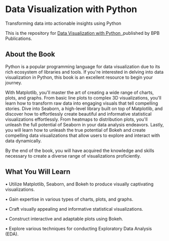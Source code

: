 # Data Visualization with Python

Transforming data into actionable insights using Python

This is the repository for [Data Visualization with Python
](https://bpbonline.com/products/data-visualization-with-python?variant=42816206995656),published by BPB Publications. 

## About the Book
Python is a popular programming language for data visualization due to its rich ecosystem of libraries and tools. If you're interested in delving into data visualization in Python, this book is an excellent resource to begin your journey. 

With Matplotlib, you'll master the art of creating a wide range of charts, plots, and graphs. From basic line plots to complex 3D visualizations, you'll learn how to transform raw data into engaging visuals that tell compelling stories. Dive into Seaborn, a high-level library built on top of Matplotlib, and discover how to effortlessly create beautiful and informative statistical visualizations effortlessly. From heatmaps to distribution plots, you'll unleash the full potential of Seaborn in your data analysis endeavors.  Lastly, you will learn how to unleash the true potential of Bokeh and create compelling data visualizations that allow users to explore and interact with data dynamically.

By the end of the book, you will have acquired the knowledge and skills necessary to create a diverse range of visualizations proficiently.

## What You Will Learn
•  Utilize Matplotlib, Seaborn, and Bokeh to produce visually captivating visualizations.

•  Gain expertise in various types of charts, plots, and graphs.

•  Craft visually appealing and informative statistical visualizations.

• Construct interactive and adaptable plots using Bokeh.

•  Explore various techniques for conducting Exploratory Data Analysis (EDA).
